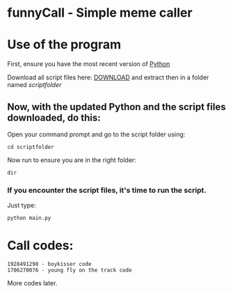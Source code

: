 # funnyCall - Simple meme caller
# Use of the program
First, ensure you have the most recent version of [Python](https://www.python.org/downloads/)

Download all script files here: [DOWNLOAD](https://github.com/lucmsilva651/funnycall/archive/refs/heads/master.zip) and extract then in a folder named *scriptfolder*

## Now, with the updated Python and the script files downloaded, do this:
Open your command prompt and go to the script folder using:
```
cd scriptfolder
```
Now run to ensure you are in the right folder:
```
dir
```
### If you encounter the script files, it's time to run the script.

Just type:
```
python main.py
```

# Call codes:
```
1928491298 - boykisser code
1706270076 - young fly on the track code
```
More codes later.
